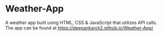 # Weather-App
A weather app built using HTML, CSS &amp; JavaScript that utilizes API calls. The app can be found at https://deepankarck2.github.io/Weather-App/
